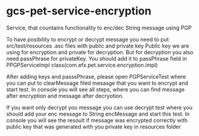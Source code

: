 # gcs-pet-service-encryption

Service, that countains functionality to enc/dec String message using PGP

To have posibility to encrypt or decrypt message you need to put src/test/resources .asc files with public and private key
Public key we  are using for encryption and private for decryption. 
But for decryption you also need passPhrase for privateKey. You should add it to passPhrase field in PPGPServiceImpl class(com.efx.pet.service.encryption.impl)

After adding keys and passsPhrase, please open PGPServiceTest where you can put to clearMessage filed mesasge that you want to encrypt and start test.
In console you will see all steps, where you can find message after encryption and message after decryotion.

If you want only decrypt you message you can use decrypt test where you should add your enc message to String encMessage and start this test. In console you will see the resoult
if message was encrypted correctly with public key that was generated with you private key in resources folder


